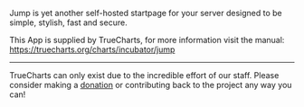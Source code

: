 Jump is yet another self-hosted startpage for your server designed to be simple, stylish, fast and secure.

This App is supplied by TrueCharts, for more information visit the manual: https://truecharts.org/charts/incubator/jump

---

TrueCharts can only exist due to the incredible effort of our staff.
Please consider making a [donation](https://truecharts.org/docs/about/sponsor) or contributing back to the project any way you can!
